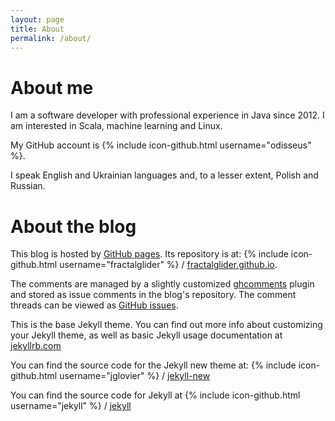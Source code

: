 ```yaml
---
layout: page
title: About
permalink: /about/
---
```


# About me

I am a software developer with professional experience in Java since 2012. I am interested in Scala, machine learning and Linux.

My GitHub account is {% include icon-github.html username="odisseus" %}.

I speak English and Ukrainian languages and, to a lesser extent, Polish and Russian.

# About the blog

This blog is hosted by [GitHub pages][ghpages]. Its repository is at: 
{% include icon-github.html username="fractalglider" %} / [fractalglider.github.io][blogrepo].

The comments are managed by a slightly customized [ghcomments][ghcomments] plugin and stored as issue comments in the blog's repository. The comment threads can be viewed as [GitHub issues][issues].

This is the base Jekyll theme. You can find out more info about customizing your Jekyll theme, as well as basic Jekyll usage documentation at [jekyllrb.com](http://jekyllrb.com/)

You can find the source code for the Jekyll new theme at:
{% include icon-github.html username="jglovier" %} /
[jekyll-new](https://github.com/jglovier/jekyll-new)

You can find the source code for Jekyll at
{% include icon-github.html username="jekyll" %} /
[jekyll](https://github.com/jekyll/jekyll)

[ghpages]:https://pages.github.com/
[blogrepo]:https://github.com/fractalglider/fractalglider.github.io
[ghcomments]:http://downtothewire.io/ghpages-ghcomments/about/
[issues]:https://github.com/fractalglider/fractalglider.github.io/issues

